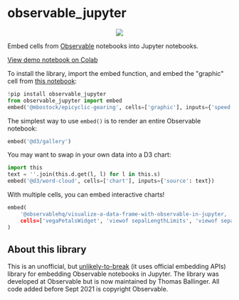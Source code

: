 # observable_jupyter
<p align="center">

<a href="https://pypi.python.org/pypi/observable_jupyter">
<img src="https://img.shields.io/pypi/v/observable_jupyter.svg" /></a>
</p>

Embed cells from [Observable](https://observablehq.com/) notebooks into Jupyter notebooks.

[View demo notebook on Colab](https://colab.research.google.com/drive/1t_wcE-NqoPO-dpnrB9VMQ0KUxR5e1rML?usp=sharing)

To install the library, import the embed function, and embed the "graphic" cell from [this notebook](https://observablehq.com/@mbostock/epicyclic-gearing):
~~~py
!pip install observable_jupyter
from observable_jupyter import embed
embed('@mbostock/epicyclic-gearing', cells=['graphic'], inputs={'speed': 0.2})
~~~

The simplest way to use `embed()` is to render an entire Observable notebook:
~~~py
embed('@d3/gallery')
~~~

You may want to swap in your own data into a D3 chart:
~~~py
import this
text = ''.join(this.d.get(l, l) for l in this.s)
embed('@d3/word-cloud', cells=['chart'], inputs={'source': text})
~~~

With multiple cells, you can embed interactive charts!
~~~py
embed(
    '@observablehq/visualize-a-data-frame-with-observable-in-jupyter,
    cells=['vegaPetalsWidget', 'viewof sepalLengthLimits', 'viewof sepalWidthLimits'],
)
~~~

## About this library

This is an unofficial, but [unlikely-to-break]() (it uses official embedding APIs) library for embedding Observable notebooks in Jupyter.
The library was developed at Observable but is now maintained by Thomas Ballinger.
All code added before Sept 2021 is copyright Observable.
